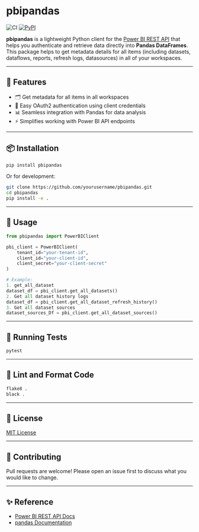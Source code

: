 # pbipandas
![CI](https://github.com/hoangdinh2710/pbipandas/actions/workflows/ci.yml/badge.svg)
[![PyPI](https://img.shields.io/pypi/v/pbipandas.svg)](https://pypi.org/project/pbipandas/)


**pbipandas** is a lightweight Python client for the [Power BI REST API](https://learn.microsoft.com/en-us/rest/api/power-bi/) that helps you authenticate and retrieve data directly into **Pandas DataFrames**. This package helps to get metadata details for all items (including datasets, dataflows, reports, refresh logs, datasources) in all of your workspaces.

---

## 🚀 Features

- 🗂️ Get metadata for all items in all workspaces
- 🔐 Easy OAuth2 authentication using client credentials
- 📊 Seamless integration with Pandas for data analysis
- ⚡ Simplifies working with Power BI API endpoints

---

## 📦 Installation

```bash
pip install pbipandas
```

Or for development:

```bash
git clone https://github.com/yourusername/pbipandas.git
cd pbipandas
pip install -e .
```

---

## 🔧 Usage

```python
from pbipandas import PowerBIClient

pbi_client = PowerBIClient(
    tenant_id="your-tenant-id",
    client_id="your-client-id",
    client_secret="your-client-secret"
)

# Example: 
1. get_all_dataset
dataset_df = pbi_client.get_all_datasets()
2. Get all dataset history logs
dataset_df = pbi_client.get_all_dataset_refresh_history()
3. Get all dataset sources
dataset_sources_Df = pbi_client.get_all_dataset_sources()

```

---

## 🧪 Running Tests

```bash
pytest
```

---

## 🧹 Lint and Format Code

```bash
flake8 .
black .
```

---

## 📄 License

[MIT License](LICENSE)

---

## 🙌 Contributing

Pull requests are welcome! Please open an issue first to discuss what you would like to change.

---

## ✨ Reference

- [Power BI REST API Docs](https://learn.microsoft.com/en-us/rest/api/power-bi/)
- [pandas Documentation](https://pandas.pydata.org/)
